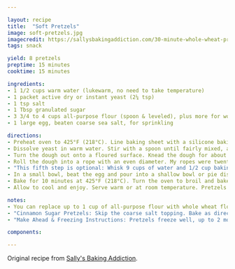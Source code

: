 ```yaml
---

layout: recipe
title:  "Soft Pretzels"
image: soft-pretzels.jpg
imagecredit: https://sallysbakingaddiction.com/30-minute-whole-wheat-pretzels/#tasty-recipes-76635
tags: snack

yield: 8 pretzels
preptime: 15 minutes
cooktime: 15 minutes

ingredients:
- 1 1/2 cups warm water (lukewarm, no need to take temperature)
- 1 packet active dry or instant yeast (2¼ tsp)
- 1 tsp salt
- 1 Tbsp granulated sugar
- 3 3/4 to 4 cups all-purpose flour (spoon & leveled), plus more for work surface
- 1 large egg, beaten coarse sea salt, for sprinkling

directions:
- Preheat oven to 425°F (218°C). Line baking sheet with a silicone baking mat or parchment paper. The pretzels can stick to parchment, so give it a light spray with nonstick spray or lightly grease with butter. Set aside.
- Dissolve yeast in warm water. Stir with a spoon until fairly mixed, about 1 minute. Some clusters of yeast will remain. Add salt and sugar; stir until fairly combined. Slowly add 3 cups of flour, 1 cup at a time. Mix with a wooden spoon until dough is thick. Add 3/4 cup more flour until the dough is no longer sticky. If it is still sticky, add up to 1/2 cup more. Poke the dough with your finger – if it bounces back, it is ready to knead.
- Turn the dough out onto a floured surface. Knead the dough for about 3 minutes and shape into a ball. With a sharp knife, cut ball of dough into 1/3 cup sections. This measurement does not have to be exact – use as much or little dough for each pretzel as you wish – the size of the pretzel is completely up to you.
- Roll the dough into a rope with an even diameter. My ropes were twenty inches long. This measurement will depend how large you want the pretzels. Once you have your long rope, take the ends and draw them together so the dough forms a circle. Twist the ends, then bring them towards yourself and press them down into a pretzel shape. See above for link to visual instructions.
- "This fifth step is optional: Whisk 9 cups of water and 1/2 cup baking soda together in a large pot. Bring to a boil. Place a pretzel onto a large slotted spatula and dip into the boiling water for 20-30 seconds. Any more than that and your pretzels will have a metallic taste. The pretzel will float. Lift the pretzel out of the water and allow as much of the excess water to drip off. Place pretzel onto prepared baking sheet. Repeat with the rest of the pretzels."
- In a small bowl, beat the egg and pour into a shallow bowl or pie dish. Dunk the shaped pretzel into the egg wash (both sides). Place on baking sheet and sprinkle with salt.
- Bake for 10 minutes at 425°F (218°C). Turn the oven to broil and bake for 5 more minutes to brown the tops. Watch closely to avoid burning. I do the 5 minute broil no matter if I do step 5 or not.
- Allow to cool and enjoy. Serve warm or at room temperature. Pretzels may be stored in an airtight container or zipped top bag for up to 3 days (will lose softness).

notes: 
- You can replace up to 1 cup of all-purpose flour with whole wheat flour.
- "Cinnamon Sugar Pretzels: Skip the coarse salt topping. Bake as directed. Meanwhile, melt 4 Tbsp of unsalted or salted butter (your choice). Brush the baked and warm pretzels with melted butter then dip the tops into a mix of cinnamon and sugar. I usually use 3/4 cup of granulated sugar and 1 1/2 teaspoons cinnamon. Cinnamon sugar pretzels are best served that day because due to the melted butter topping, they become soggy after a few hours."
- "Make Ahead & Freezing Instructions: Pretzels freeze well, up to 2 months. To reheat, bake frozen pretzels at 350°F (177°C) for 20 minutes or until warmed through. The prepared pretzel dough can be refrigerated for up to one day or frozen in an airtight container for 2-3 months. Thaw frozen dough in the refrigerator overnight. Refrigerated dough can be shaped into pretzels while still cold, but allow some extra time for the pretzels to puff up before the baking soda bath and baking."

components:

---
```


Original recipe from [Sally's Baking Addiction](https://sallysbakingaddiction.com/30-minute-whole-wheat-pretzels/#tasty-recipes-76635).